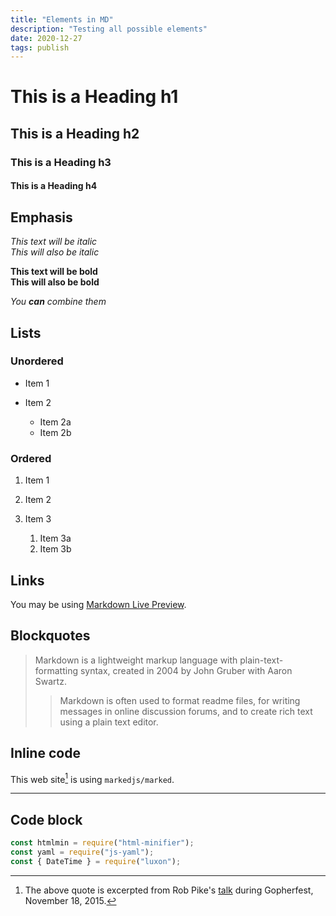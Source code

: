 ```yaml
---
title: "Elements in MD"
description: "Testing all possible elements"
date: 2020-12-27
tags: publish
---
```

# This is a Heading h1

## This is a Heading h2

### This is a Heading h3

#### This is a Heading h4

## Emphasis

*This text will be italic*\
*This will also be italic*

**This text will be bold**\
**This will also be bold**

*You **can** combine them*

## Lists

### Unordered

* Item 1
* Item 2

  * Item 2a
  * Item 2b

### Ordered

1. Item 1
2. Item 2
3. Item 3

   1. Item 3a
   2. Item 3b

## Links

You may be using [Markdown Live Preview](https://markdownlivepreview.com/).

## Blockquotes

> Markdown is a lightweight markup language with plain-text-formatting syntax, created in 2004 by John Gruber with Aaron Swartz.
>
> > Markdown is often used to format readme files, for writing messages in online discussion forums, and to create rich text using a plain text editor.

## Inline code

This web site[^1] is using `markedjs/marked`.

[^1]: The above quote is excerpted from Rob Pike's [talk](https://www.youtube.com/watch?v=PAAkCSZUG1c) during Gopherfest, November 18, 2015.

---

## Code block

```js
const htmlmin = require("html-minifier");
const yaml = require("js-yaml");
const { DateTime } = require("luxon");
```